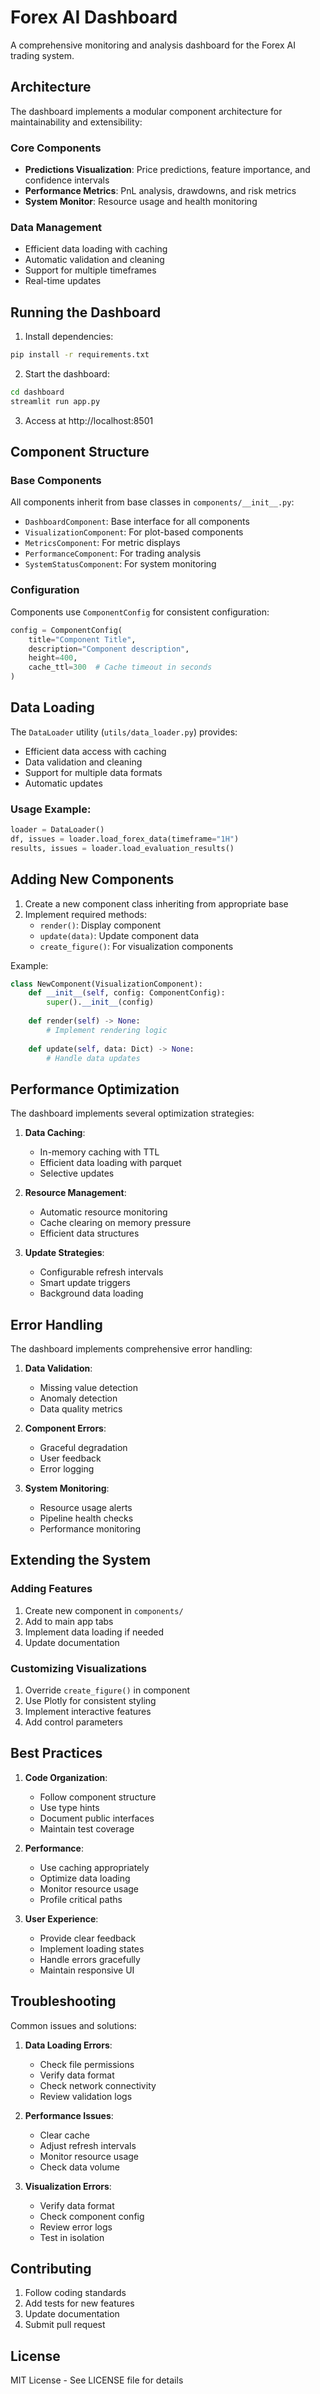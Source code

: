 # Forex AI Dashboard

A comprehensive monitoring and analysis dashboard for the Forex AI trading system.

## Architecture

The dashboard implements a modular component architecture for maintainability and extensibility:

### Core Components

- **Predictions Visualization**: Price predictions, feature importance, and confidence intervals
- **Performance Metrics**: PnL analysis, drawdowns, and risk metrics
- **System Monitor**: Resource usage and health monitoring

### Data Management

- Efficient data loading with caching
- Automatic validation and cleaning
- Support for multiple timeframes
- Real-time updates

## Running the Dashboard

1. Install dependencies:
```bash
pip install -r requirements.txt
```

2. Start the dashboard:
```bash
cd dashboard
streamlit run app.py
```

3. Access at http://localhost:8501

## Component Structure

### Base Components

All components inherit from base classes in `components/__init__.py`:
- `DashboardComponent`: Base interface for all components
- `VisualizationComponent`: For plot-based components
- `MetricsComponent`: For metric displays
- `PerformanceComponent`: For trading analysis
- `SystemStatusComponent`: For system monitoring

### Configuration

Components use `ComponentConfig` for consistent configuration:
```python
config = ComponentConfig(
    title="Component Title",
    description="Component description",
    height=400,
    cache_ttl=300  # Cache timeout in seconds
)
```

## Data Loading

The `DataLoader` utility (`utils/data_loader.py`) provides:
- Efficient data access with caching
- Data validation and cleaning
- Support for multiple data formats
- Automatic updates

### Usage Example:
```python
loader = DataLoader()
df, issues = loader.load_forex_data(timeframe="1H")
results, issues = loader.load_evaluation_results()
```

## Adding New Components

1. Create a new component class inheriting from appropriate base
2. Implement required methods:
   - `render()`: Display component
   - `update(data)`: Update component data
   - `create_figure()`: For visualization components

Example:
```python
class NewComponent(VisualizationComponent):
    def __init__(self, config: ComponentConfig):
        super().__init__(config)
        
    def render(self) -> None:
        # Implement rendering logic
        
    def update(self, data: Dict) -> None:
        # Handle data updates
```

## Performance Optimization

The dashboard implements several optimization strategies:

1. **Data Caching**:
   - In-memory caching with TTL
   - Efficient data loading with parquet
   - Selective updates

2. **Resource Management**:
   - Automatic resource monitoring
   - Cache clearing on memory pressure
   - Efficient data structures

3. **Update Strategies**:
   - Configurable refresh intervals
   - Smart update triggers
   - Background data loading

## Error Handling

The dashboard implements comprehensive error handling:

1. **Data Validation**:
   - Missing value detection
   - Anomaly detection
   - Data quality metrics

2. **Component Errors**:
   - Graceful degradation
   - User feedback
   - Error logging

3. **System Monitoring**:
   - Resource usage alerts
   - Pipeline health checks
   - Performance monitoring

## Extending the System

### Adding Features

1. Create new component in `components/`
2. Add to main app tabs
3. Implement data loading if needed
4. Update documentation

### Customizing Visualizations

1. Override `create_figure()` in component
2. Use Plotly for consistent styling
3. Implement interactive features
4. Add control parameters

## Best Practices

1. **Code Organization**:
   - Follow component structure
   - Use type hints
   - Document public interfaces
   - Maintain test coverage

2. **Performance**:
   - Use caching appropriately
   - Optimize data loading
   - Monitor resource usage
   - Profile critical paths

3. **User Experience**:
   - Provide clear feedback
   - Implement loading states
   - Handle errors gracefully
   - Maintain responsive UI

## Troubleshooting

Common issues and solutions:

1. **Data Loading Errors**:
   - Check file permissions
   - Verify data format
   - Check network connectivity
   - Review validation logs

2. **Performance Issues**:
   - Clear cache
   - Adjust refresh intervals
   - Monitor resource usage
   - Check data volume

3. **Visualization Errors**:
   - Verify data format
   - Check component config
   - Review error logs
   - Test in isolation

## Contributing

1. Follow coding standards
2. Add tests for new features
3. Update documentation
4. Submit pull request

## License

MIT License - See LICENSE file for details